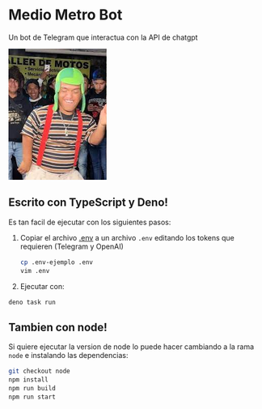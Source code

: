 # Medio Metro Bot

Un bot de Telegram que interactua con la API de chatgpt

![medio metro](img/icon.jpg)

## Escrito con TypeScript y Deno!

Es tan facil de ejecutar con los siguientes pasos:

1. Copiar el archivo [.env](./.env-ejemplo) a un archivo `.env` editando los
   tokens que requieren (Telegram y OpenAI)

   ```sh
   cp .env-ejemplo .env
   vim .env
   ```

2. Ejecutar con:

```sh
deno task run
```

## Tambien con node!

Si quiere ejecutar la version de node lo puede hacer cambiando a la rama `node` e instalando las dependencias:

```sh
git checkout node
npm install
npm run build
npm run start
```
